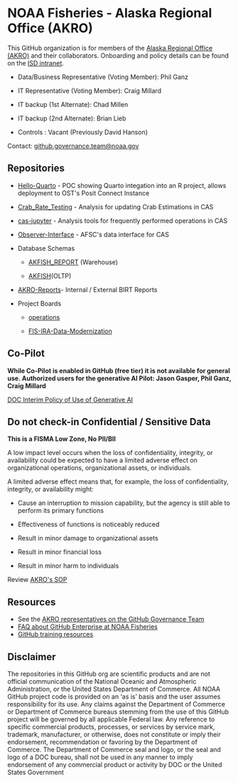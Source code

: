 # NOAA Fisheries - Alaska Regional Office (AKRO)

This GitHub organization is for members of the [Alaska Regional Office (AKRO)](%5Bhttps://www.fisheries.noaa.gov/about/office-science-and-technology%5D(https://www.fisheries.noaa.gov/about/alaska-regional-office)) and their collaborators. Onboarding and policy details can be found on the [ISD intranet](https://sites.google.com/noaa.gov/akr-intranet/divisions-and-programs/information-services/github).

-   Data/Business Representative (Voting Member): Phil Ganz

-   IT Representative (Voting Member): Craig Millard

-   IT backup (1st Alternate): Chad Millen

-   IT backup (2nd Alternate): Brian Lieb

-   Controls : Vacant (Previously David Hanson)

Contact: [github.governance.team\@noaa.gov](mailto:github.governance.team@noaa.gov)

## Repositories

-   [Hello-Quarto](https://github.com/noaa-akro/Hello-Quarto) - POC showing Quarto integation into an R project, allows deployment to OST's Posit Connect Instance

-   [Crab_Rate_Testing](https://github.com/noaa-akro/Crab_Rate_Testing) - Analysis for updating Crab Estimations in CAS

-   [cas-jupyter](https://github.com/noaa-akro/cas-jupyter) - Analysis tools for frequently performed operations in CAS

-   [Observer-Interface](https://github.com/noaa-akro/Observer-Interface) - AFSC's data interface for CAS

-   Database Schemas

    -   [AKFISH_REPORT](https://github.com/noaa-akro/AKFISH_REPORT) (Warehouse)

    -   [AKFISH](https://github.com/noaa-akro/AKFISH)(OLTP)

-   [AKRO-Reports](AKRO-Reports)- Internal / External BIRT Reports

-   Project Boards

    -   [operations](https://github.com/noaa-akro/operations)

    -   [FIS-IRA-Data-Modernization](https://github.com/noaa-akro/FIS-IRA-Data-Modernization)

## Co-Pilot

**While Co-Pilot is enabled in GitHub (free tier) it is not available for general use. Authorized users for the generative AI Pilot: Jason Gasper, Phil Ganz, Craig Millard**

[DOC Interim Policy of Use of Generative AI](https://drive.google.com/file/d/1Td8IL-cnGq0M-ul4GSz3aGh-ZdpDQFzH/view)

## Do not check-in Confidential / Sensitive Data 

**This is a FISMA Low Zone, No PII/BII**

A low impact level occurs when the loss of confidentiality, integrity, or availability could be expected to have a limited adverse effect on organizational operations, organizational assets, or individuals.

A limited adverse effect means that, for example, the loss of confidentiality, integrity, or availability might: 

-   Cause an interruption to mission capability, but the agency is still able to perform its primary functions 

-   Effectiveness of functions is noticeably reduced

-   Result in minor damage to organizational assets

-   Result in minor financial loss

-   Result in minor harm to individuals

Review [AKRO's SOP](https://drive.google.com/file/d/1htxubjWXDVfa98uWULLPedPJgd6xVUi2/view)

## Resources

-   See the [AKRO representatives on the GitHub Governance Team](https://sites.google.com/noaa.gov/nmfs-st-github-governance-team/contact#h.30qpfj9baepw)
-   [FAQ about GitHub Enterprise at NOAA Fisheries](https://sites.google.com/noaa.gov/nmfs-st-github-governance-team/faq)
-   [GitHub training resources](https://sites.google.com/noaa.gov/nmfs-st-github-governance-team/github-users#h.316z1s7eyoa3)

## Disclaimer

The repositories in this GitHub org are scientific products and are not official communication of the National Oceanic and Atmospheric Administration, or the United States Department of Commerce. All NOAA GitHub project code is provided on an ‘as is’ basis and the user assumes responsibility for its use. Any claims against the Department of Commerce or Department of Commerce bureaus stemming from the use of this GitHub project will be governed by all applicable Federal law. Any reference to specific commercial products, processes, or services by service mark, trademark, manufacturer, or otherwise, does not constitute or imply their endorsement, recommendation or favoring by the Department of Commerce. The Department of Commerce seal and logo, or the seal and logo of a DOC bureau, shall not be used in any manner to imply endorsement of any commercial product or activity by DOC or the United States Government
